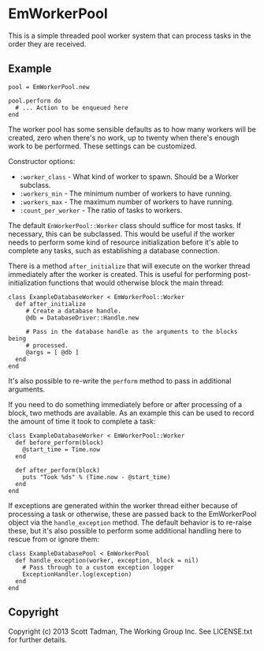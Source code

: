 # EmWorkerPool

This is a simple threaded pool worker system that can process tasks in the
order they are received.

## Example

```
pool = EmWorkerPool.new

pool.perform do
  # ... Action to be enqueued here
end
```

The worker pool has some sensible defaults as to how many workers will be
created, zero when there's no work, up to twenty when there's enough work
to be performed. These settings can be customized.

Constructor options:

  * `:worker_class` - What kind of worker to spawn. Should be a Worker subclass.
  * `:workers_min` - The minimum number of workers to have running.
  * `:workers_max` - The maximum number of workers to have running.
  * `:count_per_worker` - The ratio of tasks to workers.

The default `EnWorkerPool::Worker` class should suffice for most tasks.
If necessary, this can be subclassed. This would be useful if the worker
needs to perform some kind of resource initialization before it's able to
complete any tasks, such as establishing a database connection.

There is a method `after_initialize` that will execute on the worker thread
immediately after the worker is created. This is useful for performing
post-initialization functions that would otherwise block the main thread:

```
class ExampleDatabaseWorker < EmWorkerPool::Worker
  def after_initialize
     # Create a database handle.
     @db = DatabaseDriver::Handle.new

     # Pass in the database handle as the arguments to the blocks being
     # processed.
     @args = [ @db ]
  end
end
```

It's also possible to re-write the `perform` method to pass in additional
arguments.

If you need to do something immediately before or after processing of a block,
two methods are available. As an example this can be used to record the amount
of time it took to complete a task:

```
class ExampleDatabaseWorker < EmWorkerPool::Worker
  def before_perform(block)
    @start_time = Time.now
  end

  def after_perform(block)
    puts "Took %ds" % (Time.now - @start_time)
  end
end
```

If exceptions are generated within the worker thread either because of
processing a task or otherwise, these are passed back to the EmWorkerPool
object via the `handle_exception` method. The default behavior is to re-raise
these, but it's also possible to perform some additional handling here to
rescue from or ignore them:

```
class ExampleDatabasePool < EmWorkerPool
  def handle_exception(worker, exception, block = nil)
    # Pass through to a custom exception logger
    ExceptionHandler.log(exception)
  end
end
```

## Copyright

Copyright (c) 2013 Scott Tadman, The Working Group Inc.
See LICENSE.txt for further details.

